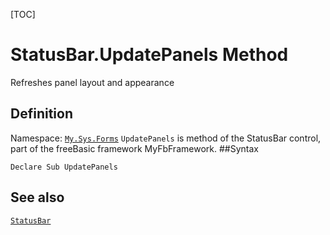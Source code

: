 [TOC]
# StatusBar.UpdatePanels Method
Refreshes panel layout and appearance
## Definition
Namespace: [`My.Sys.Forms`](My.Sys.Forms.md)
`UpdatePanels` is method of the StatusBar control, part of the freeBasic framework MyFbFramework.
##Syntax
```freeBasic
Declare Sub UpdatePanels
```

## See also
[`StatusBar`](StatusBar.md)

